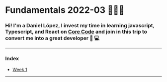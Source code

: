 # Fundamentals 2022-03 👨🏽‍🚀

### Hi! I'm a Daniel López, I invest my time in learning <strong>javascript, Typescript, and React</strong> on [Core Code](https://www.linkedin.com/company/core-code-io/) and join in this trip to convert me into a great developer &#x1F9D2; &#x1F4BB;

---

### Index

- [Week 1](/week_1/README.md)

---
